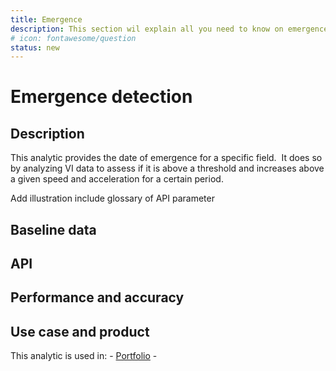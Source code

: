 ```yaml
---
title: Emergence
description: This section wil explain all you need to know on emergence detection. 
# icon: fontawesome/question
status: new
---
```


# Emergence detection

## Description

This analytic provides the date of emergence for a specific field.  It does so by analyzing VI data to assess if it is above a threshold and increases above a given speed and acceleration for a certain period.

Add illustration include glossary of API parameter 

## Baseline data

## API 

<swagger-ui src="https://emergence-detection.aws-dev.geosys.com/openapi.json"/>

## Performance and accuracy

## Use case and product

This analytic is used in:
    - [Portfolio](/mkdocs2/Agro/Portfolio/portfolio_product_site_draft/)
    - 






